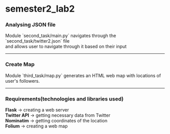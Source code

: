 # semester2_lab2
<h3>Analysing JSON file</h3>
Module `second_task/main.py` navigates through the `second_task/twitter2.json` file </br>
and allows user to navigate through it based on their input
<hr>
<h3>Create Map</h3>
Module `third_task/map.py` generates an HTML web map with locations of user's followers.
<hr>
<h3>Requirements(technologies and libraries used)</h3>
<strong>Flask</strong> -> creating a web server</br>
<strong>Twitter API</strong> -> getting necessary data from Twitter</br>
<strong>Nominatim</strong> -> getting coordinates of the location</br>
<strong>Folium</strong> -> creating a web map</br>
